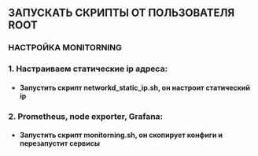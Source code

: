  ## ЗАПУСКАТЬ СКРИПТЫ ОТ ПОЛЬЗОВАТЕЛЯ ROOT
 
### НАСТРОЙКА MONITORNING
### 1. Настраиваем статические ip адреса:
   
* #### Запустить скрипт networkd_static_ip.sh, он настроит статический ip

### 2. Prometheus, node exporter, Grafana:
   
* #### Запустить скрипт monitorning.sh, он скопирует конфиги и перезапустит сервисы 

